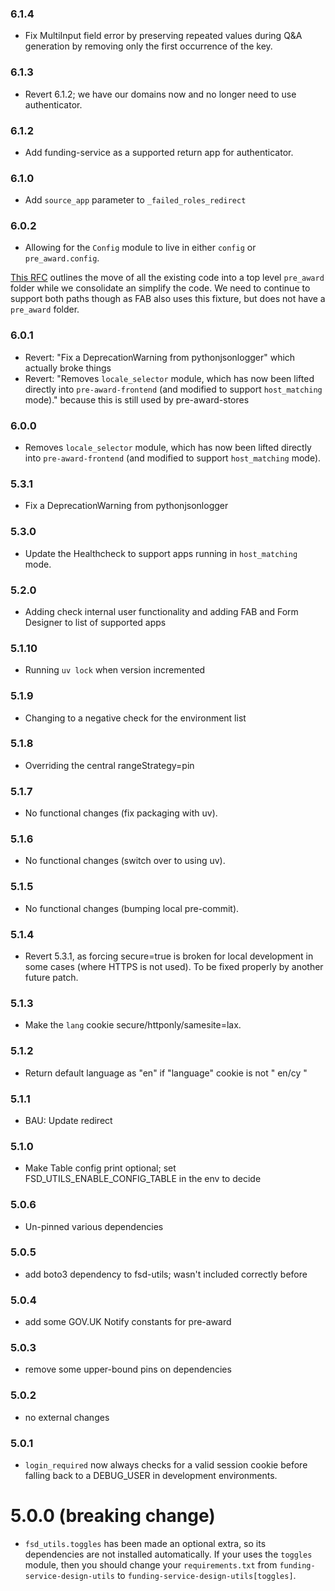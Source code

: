 ### 6.1.4

* Fix MultiInput field error by preserving repeated values during Q&A generation by removing only the first occurrence of the key.

### 6.1.3

* Revert 6.1.2; we have our domains now and no longer need to use authenticator.

### 6.1.2

* Add funding-service as a supported return app for authenticator.

### 6.1.0

* Add `source_app` parameter to `_failed_roles_redirect`

### 6.0.2

* Allowing for the `Config` module to live in either `config` or `pre_award.config`.

[This RFC](https://github.com/communitiesuk/funding-service-requests-for-comments/discussions/22) outlines the move of all the existing code into a top level `pre_award` folder while we consolidate an simplify the code. We need to continue to support both paths though as FAB also uses this fixture, but does not have a `pre_award` folder.

### 6.0.1

* Revert: "Fix a DeprecationWarning from pythonjsonlogger" which actually broke things
* Revert: "Removes `locale_selector` module, which has now been lifted directly into `pre-award-frontend` (and modified to support `host_matching` mode)." because this is still used by pre-award-stores

### 6.0.0

* Removes `locale_selector` module, which has now been lifted directly into `pre-award-frontend` (and modified to support `host_matching` mode).

### 5.3.1

* Fix a DeprecationWarning from pythonjsonlogger

### 5.3.0

* Update the Healthcheck to support apps running in `host_matching` mode.

### 5.2.0

* Adding check internal user functionality and adding FAB and Form Designer to list of supported apps

### 5.1.10

* Running `uv lock` when version incremented

### 5.1.9

* Changing to a negative check for the environment list

### 5.1.8

* Overriding the central rangeStrategy=pin

### 5.1.7

* No functional changes (fix packaging with uv).

### 5.1.6

* No functional changes (switch over to using uv).

### 5.1.5

* No functional changes (bumping local pre-commit).

### 5.1.4
* Revert 5.3.1, as forcing secure=true is broken for local development in some cases (where HTTPS is not used). To be fixed properly by another future patch.

### 5.1.3

* Make the `lang` cookie secure/httponly/samesite=lax.

### 5.1.2

- Return default language as "en" if "language" cookie is not " en/cy "

### 5.1.1

- BAU: Update redirect

### 5.1.0

- Make Table config print optional; set FSD_UTILS_ENABLE_CONFIG_TABLE in the
env to decide

### 5.0.6

- Un-pinned various dependencies

### 5.0.5

- add boto3 dependency to fsd-utils; wasn't included correctly before

### 5.0.4

- add some GOV.UK Notify constants for pre-award

### 5.0.3

- remove some upper-bound pins on dependencies

### 5.0.2

- no external changes

### 5.0.1

- `login_required` now always checks for a valid session cookie before falling back to a DEBUG_USER in development environments.

# 5.0.0 (breaking change)

- `fsd_utils.toggles` has been made an optional extra, so its dependencies are not installed automatically. If your
  uses the `toggles` module, then you should change your `requirements.txt` from `funding-service-design-utils` to
  `funding-service-design-utils[toggles]`.
